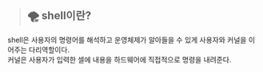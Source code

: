 >## 🌪 shell이란?

shell은 사용자의 명령어를 해석하고 운영체제가 알아들을 수 있게 사용자와 커널을 이어주는 다리역할이다.<br>
커널은 사용자가 입력한 셀에 내용을 하드웨어에 직접적으로 명령을 내려준다.

